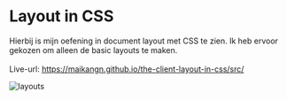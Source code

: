 
# Layout in CSS

Hierbij is mijn oefening in document layout met CSS te zien. Ik heb ervoor gekozen om alleen de basic layouts te maken. <BR><BR>
Live-url: https://maikangn.github.io/the-client-layout-in-css/src/

![layouts](https://user-images.githubusercontent.com/112856292/199349114-a2f8b489-5f65-4afb-b618-33eb4ee66288.png)
